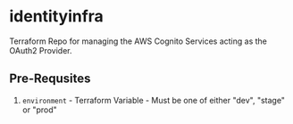 # identityinfra
Terraform Repo for managing the AWS Cognito Services acting as the OAuth2 Provider.

## Pre-Requsites
1. `environment` - Terraform Variable - Must be one of either "dev", "stage" or "prod"